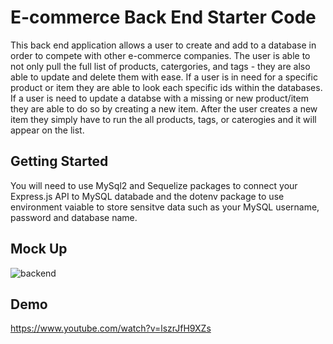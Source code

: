 # E-commerce Back End Starter Code

This back end application allows a user to create and add to a database in order to compete with other e-commerce companies. The user is able to not only pull the full list of products, catergories, and tags - they are also able to update and delete them with ease. If a user is in need for a specific product or item they are able to look each specific ids within the databases. If a user is need to update a databse with a missing or new product/item they are able to do so by creating a new item. After the user creates a new item they simply have to run the all products, tags, or caterogies and it will appear on the list. 

## Getting Started

You will need to use MySql2 and Sequelize packages to connect your Express.js API to MySQL databade and the dotenv package to use environment vaiable to store sensitve data such as your MySQL username, password and database name. 

## Mock Up
![backend](https://user-images.githubusercontent.com/98004599/180130241-e4cfff15-213c-422c-85c2-f593f1b966bb.jpg)

## Demo

https://www.youtube.com/watch?v=lszrJfH9XZs
